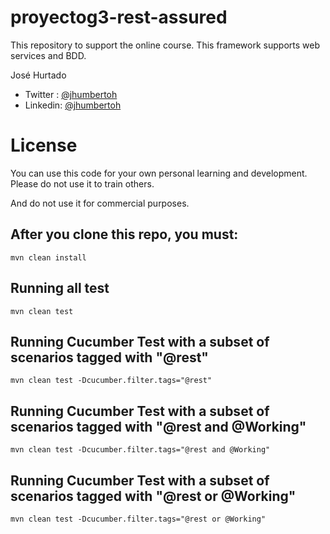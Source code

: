 # proyectog3-rest-assured
This repository to support the online course. This framework supports web services and BDD.

José Hurtado<br />
* Twitter : [@jhumbertoh](https://twitter.com/jhumbertoh) <br />
* Linkedin: [@jhumbertoh](https://www.linkedin.com/in/jhumbertoh/)

License
=======
You can use this code for your own personal learning and development. Please do not use it to train others. 

And do not use it for commercial purposes.

## After you clone this repo, you must:
    mvn clean install

## Running  all test
    mvn clean test

## Running Cucumber Test with a subset of scenarios tagged with "@rest"
    mvn clean test -Dcucumber.filter.tags="@rest"

## Running Cucumber Test with a subset of scenarios tagged with "@rest and @Working"
    mvn clean test -Dcucumber.filter.tags="@rest and @Working"

## Running Cucumber Test with a subset of scenarios tagged with "@rest or @Working"
    mvn clean test -Dcucumber.filter.tags="@rest or @Working"